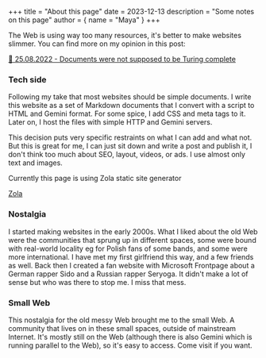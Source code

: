 +++
title = "About this page"
date = 2023-12-13
description = "Some notes on this page"
author = { name = "Maya" }
+++

The Web is using way too many resources, it's better to make websites slimmer. You can find more on my opinion in this post:

[💛 25.08.2022 - Documents were not supposed to be Turing complete](dead_link)

### Tech side
Following my take that most websites should be simple documents. I write this website as a set of Markdown documents that I convert with a script to HTML and Gemini format. For some spice, I add CSS and meta tags to it. Later on, I host the files with simple HTTP and Gemini servers.

This decision puts very specific restraints on what I can add and what not. But this is great for me, I can just sit down and write a post and publish it, I don't think too much about SEO, layout, videos, or ads. I use almost only text and images.

Currently this page is using Zola static site generator

[Zola](https://www.getzola.org/)

### Nostalgia
I started making websites in the early 2000s. What I liked about the old Web were the communities that sprung up in different spaces, some were bound with real-world locality eg for Polish fans of some bands, and some were more international. I have met my first girlfriend this way, and a few friends as well. Back then I created a fan website with Microsoft Frontpage about a German rapper Sido and a Russian rapper Seryoga. It didn't make a lot of sense but who was there to stop me. I miss that mess.

### Small Web
This nostalgia for the old messy Web brought me to the small Web. A community that lives on in these small spaces, outside of mainstream Internet. It's mostly still on the Web (although there is also Gemini which is running parallel to the Web), so it's easy to access. Come visit if you want.